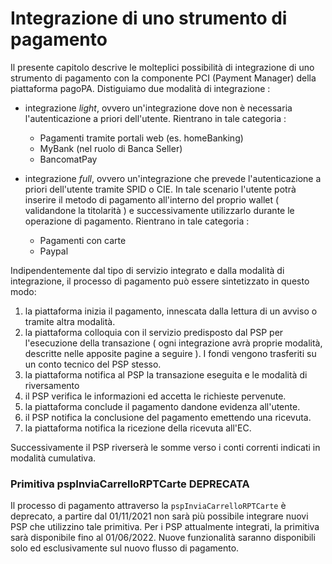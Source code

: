 Integrazione di uno strumento di pagamento
====================================

Il presente capitolo descrive le molteplici possibilità di integrazione di uno strumento di pagamento con la componente PCI (Payment Manager) della piattaforma pagoPA. 
Distiguiamo due modalità di integrazione : 

- integrazione _light_, ovvero un'integrazione dove non è necessaria l'autenticazione a priori dell'utente. Rientrano in tale categoria : 

    - Pagamenti tramite portali web (es. homeBanking) 
    - MyBank (nel ruolo di Banca Seller)
    - BancomatPay


- integrazione _full_, ovvero un'integrazione che prevede l'autenticazione a priori dell'utente tramite SPID o CIE. In tale scenario l'utente potrà inserire il metodo di pagamento all'interno del proprio wallet ( validandone la titolarità ) e successivamente utilizzarlo durante le operazione di pagamento.  Rientrano in tale categoria :

    - Pagamenti con carte 
    - Paypal

Indipendentemente dal tipo di servizio integrato e dalla modalità di integrazione, il processo di pagamento può essere sintetizzato in questo modo: 

1. la piattaforma inizia il pagamento, innescata dalla lettura di un avviso o tramite altra modalità.
2. la piattaforma colloquia con il servizio predisposto dal PSP per l'esecuzione della transazione ( ogni integrazione avrà proprie modalità, descritte nelle apposite pagine a seguire ). I fondi vengono trasferiti su un conto tecnico del PSP stesso.
3. la piattaforma notifica al PSP la transazione eseguita e le modalità di riversamento
4. il PSP verifica le informazioni ed accetta le richieste pervenute.
5. la piattaforma conclude il pagamento dandone evidenza all'utente.
6. il PSP notifica la conclusione del pagamento emettendo una ricevuta.
7. la piattaforma notifica la ricezione della ricevuta all'EC.

Successivamente il PSP riverserà le somme verso i conti correnti indicati in modalità cumulativa. 


### Primitiva pspInviaCarrelloRPTCarte DEPRECATA

Il processo di pagamento attraverso la `pspInviaCarrelloRPTCarte` è deprecato, a partire dal 01/11/2021 non sarà più possibile integrare nuovi PSP che utilizzino tale primitiva. 
Per i PSP attualmente integrati, la primitiva sarà disponibile fino al 01/06/2022. Nuove funzionalità saranno disponibili solo ed esclusivamente sul nuovo flusso di pagamento.